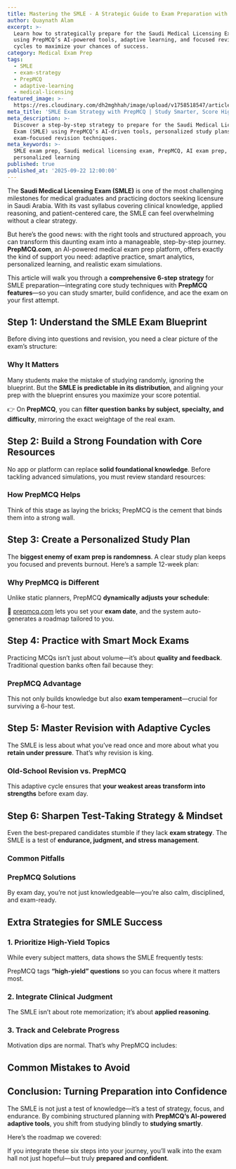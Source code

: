 ```yaml
---
title: Mastering the SMLE - A Strategic Guide to Exam Preparation with PrepMCQ
author: Quaynath Alam
excerpt: >-
  Learn how to strategically prepare for the Saudi Medical Licensing Exam (SMLE)
  using PrepMCQ’s AI-powered tools, adaptive learning, and focused revision
  cycles to maximize your chances of success.
category: Medical Exam Prep
tags:
  - SMLE
  - exam-strategy
  - PrepMCQ
  - adaptive-learning
  - medical-licensing
featured_image: >-
  https://res.cloudinary.com/dh2mghhah/image/upload/v1758518547/articles/smle_prepmcq.png
meta_title: 'SMLE Exam Strategy with PrepMCQ | Study Smarter, Score Higher'
meta_description: >-
  Discover a step-by-step strategy to prepare for the Saudi Medical Licensing
  Exam (SMLE) using PrepMCQ’s AI-driven tools, personalized study plans, and
  exam-focused revision techniques.
meta_keywords: >-
  SMLE exam prep, Saudi medical licensing exam, PrepMCQ, AI exam prep,
  personalized learning
published: true
published_at: '2025-09-22 12:00:00'
---
```

The **Saudi Medical Licensing Exam (SMLE)** is one of the most challenging milestones for medical graduates and practicing doctors seeking licensure in Saudi Arabia. With its vast syllabus covering clinical knowledge, applied reasoning, and patient-centered care, the SMLE can feel overwhelming without a clear strategy.

But here’s the good news: with the right tools and structured approach, you can transform this daunting exam into a manageable, step-by-step journey. **PrepMCQ.com**, an AI-powered medical exam prep platform, offers exactly the kind of support you need: adaptive practice, smart analytics, personalized learning, and realistic exam simulations.

This article will walk you through a **comprehensive 6-step strategy** for SMLE preparation—integrating core study techniques with **PrepMCQ features**—so you can study smarter, build confidence, and ace the exam on your first attempt.

## Step 1: Understand the SMLE Exam Blueprint

Before diving into questions and revision, you need a clear picture of the exam’s structure:

### Why It Matters

Many students make the mistake of studying randomly, ignoring the blueprint. But the **SMLE is predictable in its distribution**, and aligning your prep with the blueprint ensures you maximize your score potential.

👉 On **PrepMCQ**, you can **filter question banks by subject, specialty, and difficulty**, mirroring the exact weightage of the real exam.

## Step 2: Build a Strong Foundation with Core Resources

No app or platform can replace **solid foundational knowledge**. Before tackling advanced simulations, you must review standard resources:

### How PrepMCQ Helps

Think of this stage as laying the bricks; PrepMCQ is the cement that binds them into a strong wall.

## Step 3: Create a Personalized Study Plan

The **biggest enemy of exam prep is randomness**. A clear study plan keeps you focused and prevents burnout. Here’s a sample 12-week plan:

### Why PrepMCQ is Different

Unlike static planners, PrepMCQ **dynamically adjusts your schedule**:

🔗 [prepmcq.com](https://prepmcq.com) lets you set your **exam date**, and the system auto-generates a roadmap tailored to you.

## Step 4: Practice with Smart Mock Exams

Practicing MCQs isn’t just about volume—it’s about **quality and feedback**. Traditional question banks often fail because they:

### PrepMCQ Advantage

This not only builds knowledge but also **exam temperament**—crucial for surviving a 6-hour test.

## Step 5: Master Revision with Adaptive Cycles

The SMLE is less about what you’ve read once and more about what you **retain under pressure**. That’s why revision is king.

### Old-School Revision vs. PrepMCQ

This adaptive cycle ensures that **your weakest areas transform into strengths** before exam day.

## Step 6: Sharpen Test-Taking Strategy & Mindset

Even the best-prepared candidates stumble if they lack **exam strategy**. The SMLE is a test of **endurance, judgment, and stress management**.

### Common Pitfalls

### PrepMCQ Solutions

By exam day, you’re not just knowledgeable—you’re also calm, disciplined, and exam-ready.

## Extra Strategies for SMLE Success

### 1\. Prioritize High-Yield Topics

While every subject matters, data shows the SMLE frequently tests:

PrepMCQ tags **“high-yield” questions** so you can focus where it matters most.

### 2\. Integrate Clinical Judgment

The SMLE isn’t about rote memorization; it’s about **applied reasoning**.

### 3\. Track and Celebrate Progress

Motivation dips are normal. That’s why PrepMCQ includes:

## Common Mistakes to Avoid

## Conclusion: Turning Preparation into Confidence

The SMLE is not just a test of knowledge—it’s a test of strategy, focus, and endurance. By combining structured planning with **PrepMCQ’s AI-powered adaptive tools**, you shift from studying blindly to **studying smartly**.

Here’s the roadmap we covered:

If you integrate these six steps into your journey, you’ll walk into the exam hall not just hopeful—but truly **prepared and confident**.
